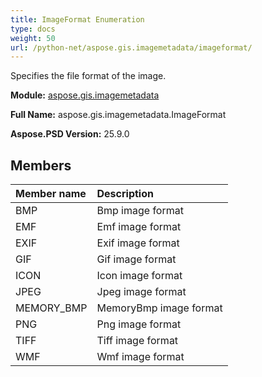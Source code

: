 ```yaml
---
title: ImageFormat Enumeration
type: docs
weight: 50
url: /python-net/aspose.gis.imagemetadata/imageformat/
---
```


Specifies the file format of the image.

**Module:** [aspose.gis.imagemetadata](/psd/python-net/aspose.gis.imagemetadata/)

**Full Name:** aspose.gis.imagemetadata.ImageFormat

**Aspose.PSD Version:** 25.9.0

## **Members**
| **Member name** | **Description** |
| :- | :- |
| BMP | Bmp image format |
| EMF | Emf image format |
| EXIF | Exif image format |
| GIF | Gif image format |
| ICON | Icon image format |
| JPEG | Jpeg image format |
| MEMORY_BMP | MemoryBmp image format |
| PNG | Png image format |
| TIFF | Tiff image format |
| WMF | Wmf image format |
